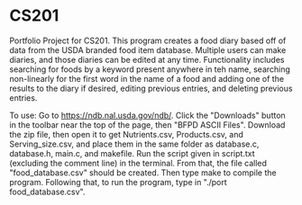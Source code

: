 # CS201
Portfolio Project for CS201. This program creates a food diary based off of data from the USDA branded food item database. Multiple users can make diaries, and those diaries can be edited at any time. Functionality includes searching for foods by a keyword present anywhere in teh name, searching non-linearly for the first word in the name of a food and adding one of the results to the diary if desired, editing previous entries, and deleting previous entries.

To use: Go to https://ndb.nal.usda.gov/ndb/. Click the "Downloads" button in the toolbar near the top of the page, then "BFPD ASCII Files". Download the zip file, then open it to get Nutrients.csv, Products.csv, and Serving_size.csv, and place them in the same folder as database.c, database.h, main.c, and makefile. Run the script given in script.txt (excluding the comment line) in the terminal. From that, the file called "food_database.csv" should be created. Then type make to compile the program. Following that, to run the program, type in "./port food_database.csv".
